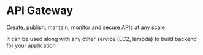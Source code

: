 
# API Gateway

Create, publish, mantain, monitor and secure APIs at any scale

It can be used along with any other service (EC2, lambda) to build backend for your application
